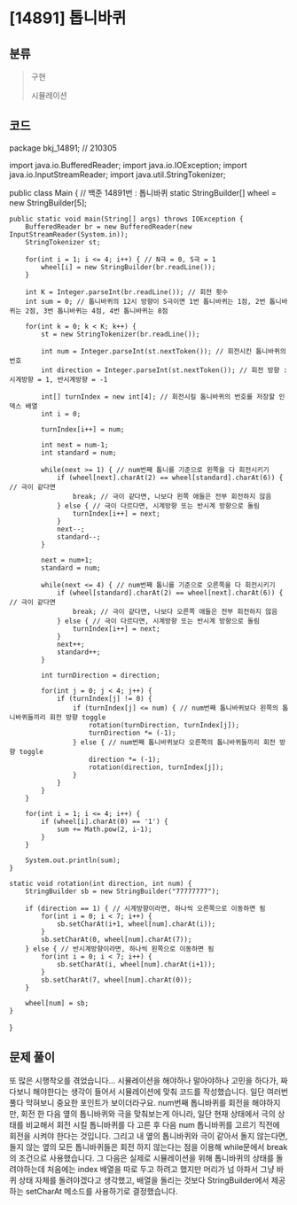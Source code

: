 # [14891] 톱니바퀴

## 분류
> 구현
>
> 시뮬레이션

## 코드
package bkj_14891; // 210305

import java.io.BufferedReader;
import java.io.IOException;
import java.io.InputStreamReader;
import java.util.StringTokenizer;

public class Main { // 백준 14891번 : 톱니바퀴
	static StringBuilder[] wheel = new StringBuilder[5];
	
	public static void main(String[] args) throws IOException {
		BufferedReader br = new BufferedReader(new InputStreamReader(System.in));
		StringTokenizer st;
		
		for(int i = 1; i <= 4; i++) { // N극 = 0, S극 = 1
			wheel[i] = new StringBuilder(br.readLine());
		}
		
		int K = Integer.parseInt(br.readLine()); // 회전 횟수
		int sum = 0; // 톱니바퀴의 12시 방향이 S극이면 1번 톱니바퀴는 1점, 2번 톱니바퀴는 2점, 3번 톱니바퀴는 4점, 4번 톱니바퀴는 8점
		
		for(int k = 0; k < K; k++) {
			st = new StringTokenizer(br.readLine());
			
			int num = Integer.parseInt(st.nextToken()); // 회전시킨 톱니바퀴의 번호
			int direction = Integer.parseInt(st.nextToken()); // 회전 방향 : 시계방향 = 1, 반시계방향 = -1
		
			int[] turnIndex = new int[4]; // 회전시킬 톱니바퀴의 번호를 저장할 인덱스 배열
			int i = 0;
			
			turnIndex[i++] = num;
			
			int next = num-1;
			int standard = num;
			
			while(next >= 1) { // num번째 톱니를 기준으로 왼쪽을 다 회전시키기
				if (wheel[next].charAt(2) == wheel[standard].charAt(6)) { // 극이 같다면
					break; // 극이 같다면, 나보다 왼쪽 애들은 전부 회전하지 않음
				} else { // 극이 다르다면, 시계방향 또는 반시계 방향으로 돌림
					turnIndex[i++] = next;
				}
				next--;
				standard--;
			}
			
			next = num+1;
			standard = num;
			
			while(next <= 4) { // num번째 톱니를 기준으로 오른쪽을 다 회전시키기
				if (wheel[standard].charAt(2) == wheel[next].charAt(6)) { // 극이 같다면
					break; // 극이 같다면, 나보다 오른쪽 애들은 전부 회전하지 않음
				} else { // 극이 다르다면, 시계방향 또는 반시계 방향으로 돌림
					turnIndex[i++] = next;
				}
				next++;
				standard++;
			}
			
			int turnDirection = direction;
			
			for(int j = 0; j < 4; j++) {
				if (turnIndex[j] != 0) {
					if (turnIndex[j] <= num) { // num번째 톱니바퀴보다 왼쪽의 톱니바퀴들끼리 회전 방향 toggle
						rotation(turnDirection, turnIndex[j]);
						turnDirection *= (-1);
					} else { // num번째 톱니바퀴보다 오른쪽의 톱니바퀴들끼리 회전 방향 toggle
						direction *= (-1);
						rotation(direction, turnIndex[j]);
					}
				}
			}
		}
		
		for(int i = 1; i <= 4; i++) {
			if (wheel[i].charAt(0) == '1') {
				sum += Math.pow(2, i-1);
			}
		}
		
		System.out.println(sum);
	}
	
	static void rotation(int direction, int num) {
		StringBuilder sb = new StringBuilder("77777777");
		
		if (direction == 1) { // 시계방향이라면, 하나씩 오른쪽으로 이동하면 됨
			for(int i = 0; i < 7; i++) {
				sb.setCharAt(i+1, wheel[num].charAt(i));
			}
			sb.setCharAt(0, wheel[num].charAt(7));
		} else { // 반시계방향이라면, 하나씩 왼쪽으로 이동하면 됨
			for(int i = 0; i < 7; i++) {
				sb.setCharAt(i, wheel[num].charAt(i+1));
			}
			sb.setCharAt(7, wheel[num].charAt(0));
		}
		
		wheel[num] = sb;
	}
}


## 문제 풀이
또 많은 시행착오를 겪었습니다... 시뮬레이션을 해야하나 말아야하나 고민을 하다가, 짜다보니 해야한다는 생각이 들어서 시뮬레이션에 맞춰 코드를 작성했습니다. 일단 여러번 풀다 막혀보니 중요한 포인트가 보이더라구요. num번째 톱니바퀴를 회전을 해야하지만, 회전 한 다음 옆의 톱니바퀴와 극을 맞춰보는게 아니라, 일단 현재 상태에서 극의 상태를 비교해서 회전 시킬 톱니바퀴를 다 고른 후 다음 num 톱니바퀴를 고르기 직전에 회전을 시켜야 한다는 것입니다. 그리고 내 옆의 톱니바퀴와 극이 같아서 돌지 않는다면, 돌지 않는 옆의 모든 톱니바퀴들은 회전 하지 않는다는 점을 이용해 while문에서 break의 조건으로 사용했습니다. 그 다음은 실제로 시뮬레이션을 위해 톱니바퀴의 상태를 돌려야하는데 처음에는 index 배열을 따로 두고 하려고 했지만 머리가 넘 아파서 그냥 바퀴 상태 자체를 돌려야겠다고 생각했고, 배열을 돌리는 것보다 StringBuilder에서 제공하는 setCharAt 메소드를 사용하기로 결정했습니다.